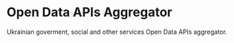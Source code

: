 # Open Data APIs Aggregator
Ukrainian goverment, social and other services Open Data APIs aggregator.
